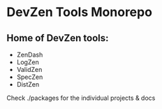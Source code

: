 # DevZen Tools Monorepo

## Home of DevZen tools:

* ZenDash
* LogZen
* ValidZen
* SpecZen
* DistZen

Check ./packages for the individual projects & docs